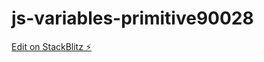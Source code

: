 # js-variables-primitive90028

[Edit on StackBlitz ⚡️](https://stackblitz.com/edit/js-variables-primitive90028)